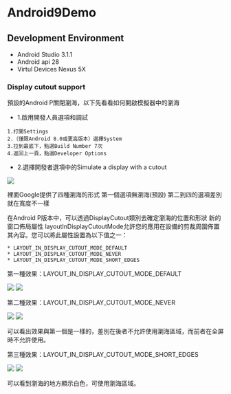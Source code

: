 # Android9Demo

## Development Environment

- Android Studio 3.1.1
- Android api 28
- Virtul Devices Nexus 5X


### Display cutout support

預設的Android P關閉瀏海，以下先看看如何開啟模擬器中的瀏海
- 1.啟用開發人員選項和調試
```
1.打開Settings 
2.（僅限Android 8.0或更高版本）選擇System
3.拉到最底下，點選Build Number 7次
4.返回上一頁，點選Developer Options
```

- 2.選擇開發者選項中的Simulate a display with a cutout

![](./pictures/1.png)

裡面Google提供了四種瀏海的形式
第一個選項無瀏海(預設)
第二到四的選項差別就在寬度不一樣

在Android P版本中，可以透過DisplayCutout類別去確定瀏海的位置和形狀
新的窗口佈局屬性 layoutInDisplayCutoutMode允許您的應用在設備的剪裁周圍佈置其內容。您可以將此屬性設置為以下值之一：
```
* LAYOUT_IN_DISPLAY_CUTOUT_MODE_DEFAULT
* LAYOUT_IN_DISPLAY_CUTOUT_MODE_NEVER
* LAYOUT_IN_DISPLAY_CUTOUT_MODE_SHORT_EDGES
```

第一種效果：LAYOUT_IN_DISPLAY_CUTOUT_MODE_DEFAULT

![](./pictures/3.png)
![](./pictures/4.png)

第二種效果：LAYOUT_IN_DISPLAY_CUTOUT_MODE_NEVER

![](./pictures/5.png)
![](./pictures/4.png)

可以看出效果與第一個是一樣的，差別在後者不允許使用瀏海區域，而前者在全屏時不允許使用。

第三種效果：LAYOUT_IN_DISPLAY_CUTOUT_MODE_SHORT_EDGES

![](./pictures/6.png)
![](./pictures/7.png)

可以看到瀏海的地方顯示白色，可使用瀏海區域。
